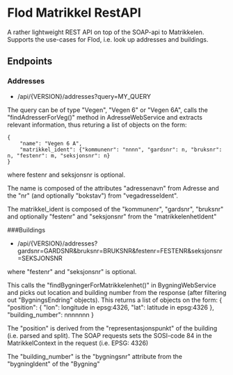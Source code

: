 Flod Matrikkel RestAPI
======================


A rather lightweight REST API on top of the SOAP-api to Matrikkelen. Supports the use-cases for
Flod, i.e. look up addresses and buildings.

Endpoints
---------

### Addresses

- /api/{VERSION}/addresses?query=MY_QUERY

The query can be of type "Vegen", "Vegen 6" or "Vegen 6A", calls the "findAdresserForVeg()" method in
AdresseWebService and extracts relevant information, thus returing a list of objects on the form:

    {
        "name": "Vegen 6 A",
        "matrikkel_ident": {"kommunenr": "nnnn", "gardsnr": n, "bruksnr": n, "festenr": m, "seksjonsnr": n}
    }
where festenr and seksjonsnr is optional.

The name is composed of the attributes "adressenavn" from Adresse and the "nr"
(and optionally "bokstav") from "vegadresseIdent".

The matrikkel_ident is composed of the "kommunenr", "gardsnr", "bruksnr" and
optionally "festenr" and "seksjonsnr" from the "matrikkelenhetIdent"


###Buildings

- /api/{VERSION}/addresses?gardsnr=GARDSNR&bruksnr=BRUKSNR&festenr=FESTENR&seksjonsnr=SEKSJONSNR

where "festenr" and "seksjonsnr" is optional.

This calls the "findBygningerForMatrikkelenhet()" in BygningWebService and picks out location and
building number from the response (after filtering out "BygningsEndring" objects). This returns a
list of objects on the form:
    {
        "position": {
            "lon": longitude in epsg:4326,
            "lat": latitude in epsg:4326
        },
        "building_number": nnnnnnn
    }

The "position" is derived from the "representasjonspunkt" of the building (i.e. parsed and split).
The SOAP requests sets the SOSI-code 84 in the MatrikkelContext in the request (i.e. EPSG: 4326)

The "building_number" is the "bygningsnr" attribute from the "bygningIdent" of the "Bygning"